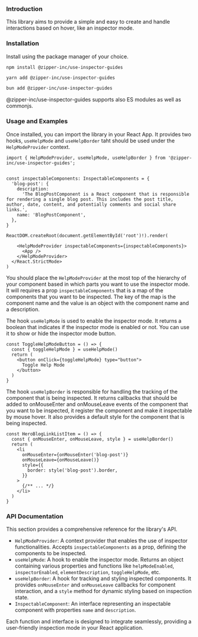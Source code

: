 ### Introduction

This library aims to provide a simple and easy to create and handle interactions based on hover, like an inspector mode.

### Installation

Install using the package manager of your choice.

```bash
npm install @zipper-inc/use-inspector-guides
```

```bas
yarn add @zipper-inc/use-inspector-guides
```

```bash
bun add @zipper-inc/use-inspector-guides
```

@zipper-inc/use-inspector-guides supports also ES modules as well as commonjs.

### Usage and Examples

Once installed, you can import the library in your React App. It provides two hooks, `useHelpMode` and `useHelpBorder` taht should be used under the `HelpModeProvider` context.

```tsx
import { HelpModeProvider, useHelpMode, useHelpBorder } from '@zipper-inc/use-inspector-guides';


const inspectableComponents: InspectableComponents = {
  'blog-post': {
    description:
      'The BlogPostComponent is a React component that is responsible for rendering a single blog post. This includes the post title, author, date, content, and potentially comments and social share links.',
    name: 'BlogPostComponent',
  },
}

ReactDOM.createRoot(document.getElementById('root')!).render(

    <HelpModeProvider inspectableComponents={inspectableComponents}>
      <App />
    </HelpModeProvider>
  </React.StrictMode>
)
```

You should place the `HelpModeProvider` at the most top of the hierarchy of your component based in which parts you want to use the inspector mode. It will requires a prop `inspectableComponents` that is a map of the components that you want to be inspected. The key of the map is the component name and the value is an object with the component name and a description.

The hook `useHelpMode` is used to enable the inspector mode. It returns a boolean that indicates if the inspector mode is enabled or not. You can use it to show or hide the inspector mode button.

```tsx
const ToggleHelpModeButton = () => {
  const { toggleHelpMode } = useHelpMode()
  return (
    <button onClick={toggleHelpMode} type="button">
      Toggle Help Mode
    </button>
  )
}
```

The hook `useHelpBorder` is responsible for handling the tracking of the component that is being inspected. It returns callbacks that should be added to onMouseEnter and onMouseLeave events of the component that you want to be inspected, it register the component and make it inspectable by mouse hover. It also provides a default style for the component that is being inspected.

```tsx
const HeroBlogLinkListItem = () => {
  const { onMouseEnter, onMouseLeave, style } = useHelpBorder()
  return (
    <li
      onMouseEnter={onMouseEnter('blog-post')}
      onMouseLeave={onMouseLeave()}
      style={{
        border: style('blog-post').border,
      }}
    >
      {/** ... */}
    </li>
  )
}
```

### API Documentation

This section provides a comprehensive reference for the library's API.

- `HelpModeProvider`: A context provider that enables the use of inspector functionalities. Accepts `inspectableComponents` as a prop, defining the components to be inspected.
- `useHelpMode`: A hook to enable the inspector mode. Returns an object containing various properties and functions like `helpModeEnabled`, `inspectorEnabled`, `elementDescription`, `toggleHelpMode`, etc.
- `useHelpBorder`: A hook for tracking and styling inspected components. It provides `onMouseEnter` and `onMouseLeave` callbacks for component interaction, and a `style` method for dynamic styling based on inspection state.
- `InspectableComponent`: An interface representing an inspectable component with properties `name` and `description`.

Each function and interface is designed to integrate seamlessly, providing a user-friendly inspection mode in your React application.
